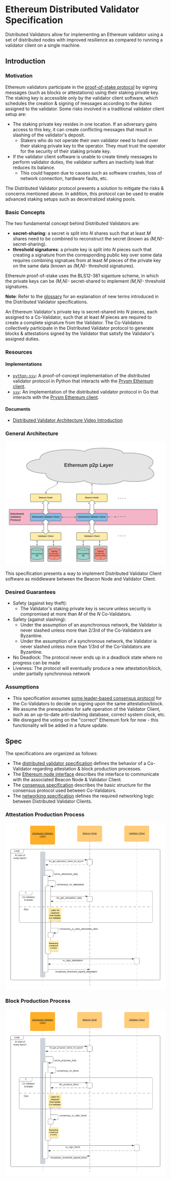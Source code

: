 # Ethereum Distributed Validator Specification

Distributed Validators allow for implementing an Ethereum validator using a set of distributed nodes with improved resilience as compared to running a validator client on a single machine.

## Introduction

### Motivation
Ethereum validators participate in the [proof-of-stake protocol](https://github.com/ethereum/consensus-specs) by signing messages (such as blocks or attestations) using their staking private key. The staking key is accessible only by the validator client software, which schedules the creation & signing of messages according to the duties assigned to the validator. Some risks involved in a traditional validator client setup are:
- The staking private key resides in one location. If an adversary gains access to this key, it can create conflicting messages that result in slashing of the validator's deposit.
    - Stakers who do not operate their own validator need to hand over their staking private key to the operator. They must trust the operator for the security of their staking private key.
- If the validator client software is unable to create timely messages to perform validator duties, the validator suffers an inactivity leak that reduces its balance.
    - This could happen due to causes such as software crashes, loss of network connection, hardware faults, etc.

The Distributed Validator protocol presents a solution to mitigate the risks & concerns mentioned above. In addition, this protocol can be used to enable advanced staking setups such as decentralized staking pools.

### Basic Concepts

The two fundamental concept behind Distributed Validators are:
- **secret-sharing**: a secret is split into *N* shares such that at least *M* shares need to be combined to reconstruct the secret (known as *(M,N)-* secret-sharing).
- **threshold signatures**: a private key is split into *N* pieces such that creating a signature from the corresponding public key over some data requires combining signatues from at least *M* pieces of the private key on the same data (known as *(M,N)-* threshold signatures).

Ethereum proof-of-stake uses the BLS12-381 siganture scheme, in which the private keys can be *(M,N)-* secret-shared to implement *(M,N)-* threshold signatures.

**Note**: Refer to the [glossary](glossary.md) for an explanation of new terms introduced in the Distributed Validator specifications.

An Ethereum Validator's private key is secret-shared into *N* pieces, each assigned to a Co-Validator, such that at least *M* pieces are required to create a complete signature from the Validator. The Co-Validators collectively participate in the Distributed Validator protocol to generate blocks & attestations signed by the Validator that satisfy the Validator's assigned duties.

### Resources

#### Implementations
- [`python-ssv`](https://github.com/dankrad/python-ssv): A proof-of-concept implementation of the distributed validator protocol in Python that interacts with the [Prysm Ethereum client](https://github.com/prysmaticlabs/prysm).
- [`ssv`](https://github.com/bloxapp/ssv): An implementation of the distributed validator protocol in Go that interacts with the [Prysm Ethereum client](https://github.com/prysmaticlabs/prysm).

#### Documents
- [Distributed Validator Architecture Video Introduction](https://www.youtube.com/watch?v=awBX1SrXOhk)


### General Architecture

![General Architecture](figures/general-architecture.png)

This specification presents a way to implement Distributed Validator Client software as middleware between the Beacon Node and Validator Client. 

### Desired Guarantees
- Safety (against key theft):
    - The Validator's staking private key is secure unless security is compromised at more than *M* of the *N* Co-Validators.
- Safety (against slashing): 
    - Under the assumption of an asynchronous network, the Validator is never slashed unless more than 2/3rd of the Co-Validators are Byzantine.
    - Under the assumption of a synchronous network, the Validator is never slashed unless more than 1/3rd of the Co-Validators are Byzantine.
- No Deadlock: The protocol never ends up in a deadlock state where no progress can be made
- Liveness: The protocol will eventually produce a new attestation/block, under partially synchronous network

### Assumptions
- This specification assumes [some leader-based consensus protocol](src/dvspec/consensus.py) for the Co-Validators to decide on signing upon the same attestation/block.
- We assume the prerequisites for safe operation of the Validator Client, such as an up-to-date anti-slashing database, correct system clock, etc.
- We disregard the voting on the "correct" Ethereum fork for now - this functionality will be added in a future update.

## Spec

The specifications are organized as follows:
- The [distributed validator specification](src/dvspec/spec.py) defines the behavior of a Co-Validator regarding attestation & block production processes.
- The [Ethereum node interface](src/dvspec/eth_node_interface.py) describes the interface to communicate with the associated Beacon Node & Validator Client.
- The [consensus specification](src/dvspec/consensus.py) describes the basic structure for the consensus protocol used between Co-Validators.
- The [networking specification](src/dvspec/networking.py) defines the required networking logic between Distributed Validator Clients.

### Attestation Production Process

![UML for Attestation Production Process](figures/dv-attestation-production-process.png)

### Block Production Process

![UML for Block Production Process](figures/dv-block-production-process.png)
